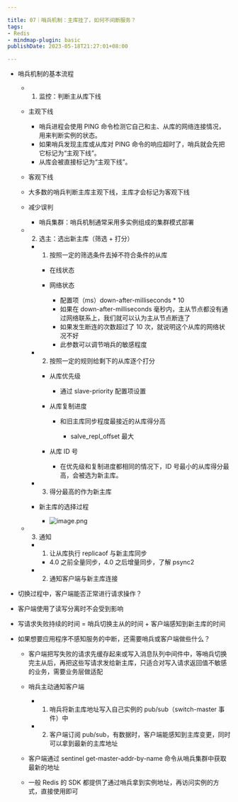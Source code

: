 ```yaml
---

title: 07｜哨兵机制：主库挂了，如何不间断服务？
tags:
- Redis
- mindmap-plugin: basic
publishDate: 2023-05-18T21:27:01+08:00

---
```


- 哨兵机制的基本流程

  - 1. 监控：判断主从库下线

  - 主观下线

    - 哨兵进程会使用 PING 命令检测它自己和主、从库的网络连接情况，用来判断实例的状态。
    - 如果哨兵发现主库或从库对 PING 命令的响应超时了，哨兵就会先把它标记为“主观下线”。
    - 从库会被直接标记为“主观下线”。

  - 客观下线

  - 大多数的哨兵判断主库主观下线，主库才会标记为客观下线

  - 减少误判

    - 哨兵集群：哨兵机制通常采用多实例组成的集群模式部署

  - 2. 选主：选出新主库（筛选 + 打分）

    - 1. 按照一定的筛选条件去掉不符合条件的从库

      - 在线状态
      - 网络状态

        - 配置项（ms）down-after-milliseconds * 10
        - 如果在 down-after-milliseconds 毫秒内，主从节点都没有通过网络联系上，我们就可以认为主从节点断连了
        - 如果发生断连的次数超过了 10 次，就说明这个从库的网络状况不好
        - 此参数可以调节哨兵的敏感程度

    - 2. 按照一定的规则给剩下的从库逐个打分

      - 从库优先级

        - 通过 slave-priority 配置项设置

      - 从库复制进度

        - 和旧主库同步程度最接近的从库得分高

          - salve_repl_offset 最大

      - 从库 ID 号

        - 在优先级和复制进度都相同的情况下，ID 号最小的从库得分最高，会被选为新主库。

    - 3. 得分最高的作为新主库
    - 新主库的选择过程
      - ![image.png](https://cdn.jsdelivr.net/gh/11ze/static/images/redis-07-1.png)

  - 3. 通知

    - 1. 让从库执行 replicaof 与新主库同步

      - 4.0 之前全量同步，4.0 之后增量同步，了解 psync2

    - 2. 通知客户端与新主库连接

- 切换过程中，客户端能否正常进行请求操作？

- 客户端使用了读写分离时不会受到影响
- 写请求失败持续的时间 = 哨兵切换主从的时间 + 客户端感知到新主库的时间

- 如果想要应用程序不感知服务的中断，还需要哨兵或客户端做些什么？

  - 客户端把写失败的请求先缓存起来或写入消息队列中间件中，等哨兵切换完主从后，再把这些写请求发给新主库，只适合对写入请求返回值不敏感的业务，需要业务层做适配
  - 哨兵主动通知客户端

    - 1. 哨兵将新主库地址写入自己实例的 pub/sub（switch-master 事件）中
    - 2. 客户端订阅 pub/sub，有数据时，客户端能感知到主库变更，同时可以拿到最新的主库地址

  - 客户端通过 sentinel get-master-addr-by-name 命令从哨兵集群中获取最新的地址
  - 一般 Redis 的 SDK 都提供了通过哨兵拿到实例地址，再访问实例的方式，直接使用即可
